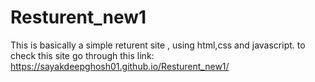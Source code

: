 # Resturent_new1
This is basically a simple returent site , using html,css and javascript. 
to check this site go through this link: https://sayakdeepghosh01.github.io/Resturent_new1/
